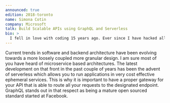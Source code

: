 ```yaml
---
announced: true
edition: 2018-toronto
name: Simona Cotin
company: Microsoft
talk: Build Scalable APIs using GraphQL and Serverless 
bio: >
  I fell in love with coding 15 years ago. Ever since I have hacked all kinds of projects in C/C++, Delphi, C#, PHP, Java, Python, Lisp, Javascript and hoping to learn Go this year. I started my career writing Delphi for Rad Studio at Borland (or Embarcadero). While working for Corvil and Arista Networks, developed a passion for data analytics platforms and network data as well as Angular with Typescript (right before it became super popular).
---
```


Current trends in software and backend architecture have been evolving towards a more loosely coupled more granular design. I am sure most of you have heard of microservice based architectures. The latest development on that front in the past couple of years has been the advent of serverless which allows you to run applications in very cost effective ephemeral services. This is why it is important to have a proper gateway for your API that is able to route all your requests to the designated endpoint. GraphQL stands out in that respect as being a mature open sourced standard started at Facebook.
